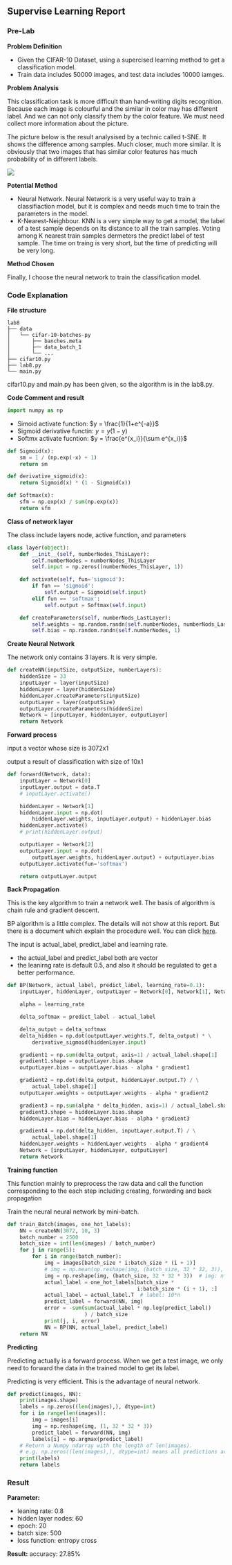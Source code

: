 
## Supervise Learning Report

### Pre-Lab

**Problem Definition**

- Given the CIFAR-10 Dataset, using a supercised learning method to get a classification model.  
- Train data includes 50000 images, and test data includes 10000 iamges.


**Problem Analysis**

This classification task is more difficult than hand-writing digits recognition. Because each image is colourful and the similar in color may has different label. And we can not only classify them by the color feature. We must need collect more information about the picture.

The picture below is the result analysised by a technic called t-SNE. It shows the difference among samples. Much closer, much more similar.  It is obviously that two images that has similar color features has much probability of in different labels.

<img src="http://cs231n.github.io/assets/pixels_embed_cifar10.jpg">

**Potential Method**

- Neural Network. Neural Network is a very useful way to train a classifiaction model, but it is complex and needs much time to train the parameters in the model. 
- K-Nearest-Neighbour. KNN is a very simple way to get a model, the label of a test sample depends on its distance to all the train samples. Voting among K nearest train samples dermeters the predict label of test sample. The time on traing is very short, but the time of predicting will be very long.  

**Method Chosen**

Finally, I choose the neural network to train the classification model. 

### Code Explanation

**File structure**

```
lab8
├── data
│   └── cifar-10-batches-py    
│       ├── banches.meta
│       ├── data_batch_1
│       └── ...
├── cifar10.py               
├── lab8.py                   
└── main.py 
```

cifar10.py and main.py has been given, so the algorithm is in the lab8.py.

**Code Comment and result**


```python
import numpy as np
```

- Simoid activate function: 
  $y = \frac{1}{1+e^{-a}}$
- Sigmoid derivative functin:
  $y = y(1-y)$
- Softmx activate fucntion:
  $y = \frac{e^{x_i}}{\sum e^{x_i}}$


```python
def Sigmoid(x):
    sm = 1 / (np.exp(-x) + 1)
    return sm

def derivative_sigmoid(x):
    return Sigmoid(x) * (1 - Sigmoid(x))

def Softmax(x):
    sfm = np.exp(x) / sum(np.exp(x))
    return sfm
```

**Class of network layer** 

The class include layers node, active function, and parameters


```python
class layer(object):
    def __init__(self, numberNodes_ThisLayer):
        self.numberNodes = numberNodes_ThisLayer
        self.input = np.zeros((numberNodes_ThisLayer, 1))

    def activate(self, fun='sigmoid'):
        if fun == 'sigmoid':
            self.output = Sigmoid(self.input)
        elif fun == 'softmax':
            self.output = Softmax(self.input)

    def createParameters(self, numberNods_LastLayer):
        self.weights = np.random.randn(self.numberNodes, numberNods_LastLayer)
        self.bias = np.random.randn(self.numberNodes, 1)
```

**Create Neural Network**

The network only contains 3 layers. It is very simple.


```python
def createNN(inputSize, outputSize, numberLayers):
    hiddenSize = 33
    inputLayer = layer(inputSize)
    hiddenLayer = layer(hiddenSize)
    hiddenLayer.createParameters(inputSize)  
    outputLayer = layer(outputSize)
    outputLayer.createParameters(hiddenSize)  
    Network = [inputLayer, hiddenLayer, outputLayer]
    return Network
```

**Forward process**

input a vector whose size is 3072x1 

output a result of classification with size of 10x1


```python
def forward(Network, data):
    inputLayer = Network[0]
    inputLayer.output = data.T
    # inputLayer.activate()

    hiddenLayer = Network[1]
    hiddenLayer.input = np.dot(
        hiddenLayer.weights, inputLayer.output) + hiddenLayer.bias
    hiddenLayer.activate()
    # print(hiddenLayer.output)

    outputLayer = Network[2]
    outputLayer.input = np.dot(
        outputLayer.weights, hiddenLayer.output) + outputLayer.bias
    outputLayer.activate(fun='softmax')

    return outputLayer.output
```

**Back Propagation**

This is the key algorithm to train a network well. The basis of algorithm is chain rule and gradient descent. 

BP algorithm is a little complex. The details will not show at this report. But there is a document which explain the procedure well. You can click [here](https://hawktom.github.io/Homework/notes/BackPropagation.pdf). 

The input is actual_label, predict_label and learning rate. 
 - the actual_label and predict_label both are vector
 - the leanirng rate is default 0.5, and also it should be regulated to get a better performance.


```python
def BP(Network, actual_label, predict_label, learning_rate=0.1):
    inputLayer, hiddenLayer, outputLayer = Network[0], Network[1], Network[2]

    alpha = learning_rate

    delta_softmax = predict_label - actual_label

    delta_output = delta_softmax
    delta_hidden = np.dot(outputLayer.weights.T, delta_output) * \
        derivative_sigmoid(hiddenLayer.input)

    gradient1 = np.sum(delta_output, axis=1) / actual_label.shape[1]
    gradient1.shape = outputLayer.bias.shape
    outputLayer.bias = outputLayer.bias - alpha * gradient1

    gradient2 = np.dot(delta_output, hiddenLayer.output.T) / \
        actual_label.shape[1]
    outputLayer.weights = outputLayer.weights - alpha * gradient2

    gradient3 = np.sum(alpha * delta_hidden, axis=1) / actual_label.shape[1]
    gradient3.shape = hiddenLayer.bias.shape
    hiddenLayer.bias = hiddenLayer.bias - alpha * gradient3

    gradient4 = np.dot(delta_hidden, inputLayer.output.T) / \
        actual_label.shape[1]
    hiddenLayer.weights = hiddenLayer.weights - alpha * gradient4
    Network = [inputLayer, hiddenLayer, outputLayer]
    return Network
```

**Training function**

This function mainly to preprocess the raw data and call the function corresponding to the each step including creating, forwarding and back propagation

Train the neural neural network by mini-batch.


```python
def train_Batch(images, one_hot_labels):
    NN = createNN(3072, 10, 3)
    batch_number = 2500
    batch_size = int(len(images) / batch_number)
    for j in range(5):
        for i in range(batch_number):
            img = images[batch_size * i:batch_size * (i + 1)]
            # img = np.mean(np.reshape(img, (batch_size, 32 * 32, 3)), axis=2)
            img = np.reshape(img, (batch_size, 32 * 32 * 3))  # img: n*3072
            actual_label = one_hot_labels[batch_size *
                                          i:batch_size * (i + 1), :]
            actual_label = actual_label.T  # label: 10*n
            predict_label = forward(NN, img)
            error = -sum(sum(actual_label * np.log(predict_label))
                         ) / batch_size
            print(j, i, error)
            NN = BP(NN, actual_label, predict_label)
    return NN
```

**Predicting**

Predicting actually is a forward process. When we get a test image, we only need to forward the data in the trained model to get its label. 

Predicting is very efficient. This is the advantage of neural network. 


```python
def predict(images, NN):
    print(images.shape)
    labels = np.zeros((len(images),), dtype=int)
    for i in range(len(images)):
        img = images[i]
        img = np.reshape(img, (1, 32 * 32 * 3))
        predict_label = forward(NN, img)
        labels[i] = np.argmax(predict_label)
    # Return a Numpy ndarray with the length of len(images).
    # e.g. np.zeros((len(images),), dtype=int) means all predictions are 'airplane's
    print(labels)
    return labels
```

### Result

**Parameter:**
- leaning rate: 0.8
- hidden layer nodes: 60
- epoch: 20
- batch size: 500
- loss function: entropy cross

**Result:** accuracy: 27.85%


